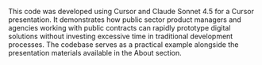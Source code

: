 This code was developed using Cursor and Claude Sonnet 4.5 for a Cursor presentation. It demonstrates how public sector product managers and agencies working with public contracts can rapidly prototype digital solutions without investing excessive time in traditional development processes. The codebase serves as a practical example alongside the presentation materials available in the About section.